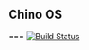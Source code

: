 ## Chino OS
===
[![Build Status](https://dev.azure.com/sunnycase/chino-os/_apis/build/status/chino-os.chino-os?branchName=master)](https://dev.azure.com/sunnycase/chino-os/_build/latest?definitionId=2&branchName=master)
